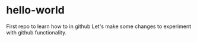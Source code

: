 # hello-world
First repo to learn how to in github
Let's make some changes to experiment with github functionality.
